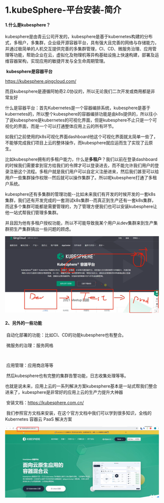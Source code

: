 # 1.kubeSphere-平台安装-简介



#### 1.什么是kubesphere？

​	kubesphere是由青云公司开发的，kubesphere是基于kubernetes构建的分布式，多租户，多集群，企业级开源容器平台，具有强大且完善的网络与存储能力，并通过极简单的人机交互提供完善的多集群管理，CI、CD、微服务治理、应用管理等功能，帮助企业在云，虚拟化及物理机等异构基础设施上快速构建，部署及运维容器架构，实现应用的敏捷开发与全生命周期管理。

​		**kubesphere是容器平台**

https://kubesphere.qingcloud.com/



​	而且kubesphere是遵循阿帕奇2.0协议的，所以无论我们二次开发或商用都是非常友好



​	什么是容器平台：首先Kubernetes是一个容器编排系统，kubesphere是基于kubernetes的，所以整个kubesphere的容器编排功能是由k8s提供的，所以往小了说kubesphere是kubernetes的可视化界面，但是kubesphere不止只是一个可视化的界面，而是一个可以打通整体应用上云的所有环节。

​	如我们之前使用的k8s可视化界面dashboard他这个可视化界面就太简单一些了，不能够完成我们项目上云的整体操作，而kubesphere就应运而生了实现了云原生。



​	比如kubesphere拥有的多租户能力，什么是**多租户**？我们以前在登录dashboard的时候我们需要拿到官方给我们的令牌才可以登录进去，而不能允许我们用户的登录注册这个流程。多租户就是我们用户可以自定义注册进来，然后我们甚至可以给用户一些集群操作权限--然后就可以操作集群了。所以呢kubesphere打通了多租户系统。

​	kubesphere还有多集群的管理功能--比如未来我们有开发的时候开发的一套k8s集群，我们还有开发完成的一套测试k8s集群--而真正到生产还有一套k8s集群，而这多个集群可能都是需要管理的，为了管理方便我们也可以安装kubesphere让他一站式帮我们管理多集群。

​	并且因为他有多租户授权功能，所以不可能导致我某个用户从dev集群来到生产集群把生产集群搞出一些问题的顾虑。

![1654679711616](../../.vuepress/public/images/1654679711616.png)





#### 2、另外的一些功能

​	自动化部署的功能：比如CI、CD的功能kubesphere也有整合。



​	微服务的治理：服务网格

​	

​	应用管理：应用商店等等



​	然后kubesphere也有完整的集群告警功能，日志收集处理等等。



​	也就是说未来，应用上云的一系列解决方案kubesphere基本是一站式帮我们整合进来了，kubesphere是非常好的应用上云的生产力提升大神器



​	安装文档：https://kubesphere.com.cn/

​		我们参照官方文档来安装，在这个官方文档中我们可以学到很多知识，全栈的 Kubernetes 容器云 PaaS 解决方案

![1654680213610](../../.vuepress/public/images/1654680213610.png)











































































